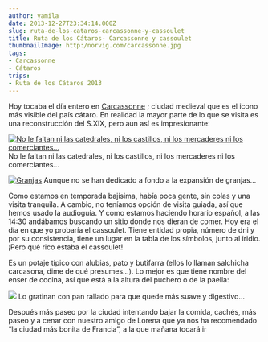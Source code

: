 ```yaml
---
author: yamila
date: 2013-12-27T23:34:14.000Z
slug: ruta-de-los-cataros-carcassonne-y-cassoulet
title: Ruta de los Cátaros- Carcassonne y cassoulet
thumbnailImage: http:/norvig.com/carcassonne.jpg
tags:
- Carcassonne
- Cátaros
trips:
- Ruta de los Cátaros 2013
---
```



Hoy tocaba el día entero en [Carcassonne](http:/norvig.com/carcassonne.jpg#full)
; ciudad medieval que es el icono más visible del país cátaro. En realidad la mayor parte de lo que se visita es una reconstrucción del S.XIX, pero aun así es impresionante:

[![No le faltan ni las catedrales, ni los castillos, ni los mercaderes ni los comerciantes...](/images/2013/12/carca1.jpg#small)](/images/2013/12/carca1.jpg#full)
No le faltan ni las catedrales, ni los castillos, ni los mercaderes ni los comerciantes…

[![Granjas](/images/2013/12/carca2.jpg#small)](/images/2013/12/carca2.jpg#full)
Aunque no se han dedicado a fondo a la expansión de granjas…

Como estamos en temporada bajísima, había poca gente, sin colas y una visita tranquila. A cambio, no teníamos opción de visita guiada, así que hemos usado la audioguía. Y como estamos haciendo horario español, a las 14:30 andábamos buscando un sitio donde nos dieran de comer. Hoy era el día en que yo probaría el cassoulet. Tiene entidad propia, número de dni y por su consistencia, tiene un lugar en la tabla de los símbolos, junto al iridio. ¡Pero qué rico estaba el cassoulet!

Es un potaje típico con alubias, pato y butifarra (ellos lo llaman salchicha carcasona, dime de qué presumes…). Lo mejor es que tiene nombre del enser de cocina, así que está a la altura del puchero o de la paella:

[![](http:/maisonducassoulet.pagesperso-orange.fr/images/cassoulet-confit-oie.jpg#small)](http:/maisonducassoulet.pagesperso-orange.fr/images/cassoulet-confit-oie.jpg#full)
Lo gratinan con pan rallado para que quede más suave y digestivo…

Después más paseo por la ciudad intentando bajar la comida, cachés, más paseo y a cenar con nuestro amigo de Lorena que ya nos ha recomendado “la ciudad más bonita de Francia”, a la que mañana tocará ir

